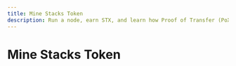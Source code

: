 ```yaml
---
title: Mine Stacks Token
description: Run a node, earn STX, and learn how Proof of Transfer (PoX) works
---
```


# Mine Stacks Token
